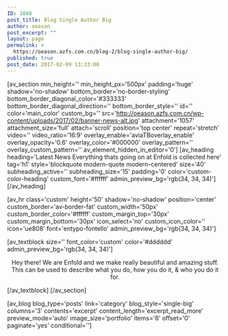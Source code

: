 ```yaml
---
ID: 1040
post_title: Blog Single Author Big
author: oeason
post_excerpt: ""
layout: page
permalink: >
  https://oeason.azfs.com.cn/blog-2/blog-single-author-big/
published: true
post_date: 2017-02-09 13:33:08
---
```

[av_section min_height='' min_height_px='500px' padding='huge' shadow='no-shadow' bottom_border='no-border-styling' bottom_border_diagonal_color='#333333' bottom_border_diagonal_direction='' bottom_border_style='' id='' color='main_color' custom_bg='' src='http://oeason.azfs.com.cn/wp-content/uploads/2017/02/banner-news-alt.jpg' attachment='1057' attachment_size='full' attach='scroll' position='top center' repeat='stretch' video='' video_ratio='16:9' overlay_enable='aviaTBoverlay_enable' overlay_opacity='0.6' overlay_color='#000000' overlay_pattern='' overlay_custom_pattern='' av_element_hidden_in_editor='0']
[av_heading heading='Latest News
Everything thats going on at Enfold is collected here' tag='h1' style='blockquote modern-quote modern-centered' size='40' subheading_active='' subheading_size='15' padding='0' color='custom-color-heading' custom_font='#ffffff' admin_preview_bg='rgb(34, 34, 34)'][/av_heading]

[av_hr class='custom' height='50' shadow='no-shadow' position='center' custom_border='av-border-fat' custom_width='50px' custom_border_color='#ffffff' custom_margin_top='30px' custom_margin_bottom='30px' icon_select='no' custom_icon_color='' icon='ue808' font='entypo-fontello' admin_preview_bg='rgb(34, 34, 34)']

[av_textblock size='' font_color='custom' color='#dddddd' admin_preview_bg='rgb(34, 34, 34)']
<p style="text-align: center;">Hey there! We are Enfold and we make really beautiful and amazing stuff.
This can be used to describe what you do, how you do it, &amp; who you do it for.</p>
[/av_textblock]
[/av_section]

[av_blog blog_type='posts' link='category' blog_style='single-big' columns='3' contents='excerpt' content_length='excerpt_read_more' preview_mode='auto' image_size='portfolio' items='6' offset='0' paginate='yes' conditional='']